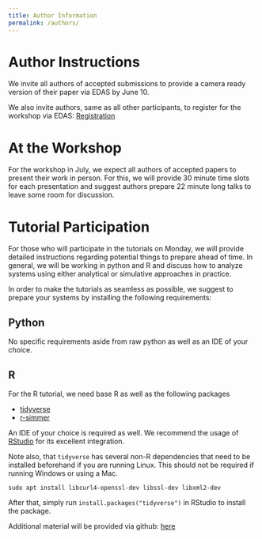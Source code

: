 ```yaml
---
title: Author Information
permalink: /authors/
---
```


# Author Instructions

We invite all authors of accepted submissions to provide a camera ready version of their paper via EDAS by June 10.

We also invite authors, same as all other participants, to register for the workshop via EDAS: [Registration](https://lsinfo3.github.io/WueWoWas2022/registration/)

# At the Workshop

For the workshop in July, we expect all authors of accepted papers to present their work in person. For this, we will provide 30 minute time slots for each presentation and suggest authors prepare 22 minute long talks to leave some room for discussion.

# Tutorial Participation

For those who will participate in the tutorials on Monday, we will provide detailed instructions regarding potential things to prepare ahead of time. In general, we will be working in python and R and discuss how to analyze systems using either analytical or simulative approaches in practice.

In order to make the tutorials as seamless as possible, we suggest to prepare your systems by installing the following requirements:

## Python

No specific requirements aside from raw python as well as an IDE of your choice.

## R

For the R tutorial, we need base R as well as the following packages

* [tidyverse](https://tidyverse.tidyverse.org/)
* [r-simmer](https://r-simmer.org/)

An IDE of your choice is required as well. We recommend the usage of [RStudio](https://www.rstudio.com/) for its excellent integration.

Note also, that `tidyverse` has several non-R dependencies that need to be installed beforehand if you are running Linux. This should not be required if running Windows or using a Mac.

`sudo apt install libcurl4-openssl-dev libssl-dev libxml2-dev`

After that, simply run `install.packages("tidyverse")` in RStudio to install the package.

Additional material will be provided via github: [here](https://github.com/lsinfo3/simmer-tutorial-WueWoWas2022)